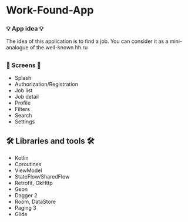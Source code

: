 # Work-Found-App

### 💡 App idea 💡
The idea of this application is to find a job. You can consider it as a mini-analogue of the well-known hh.ru

##

### 📱 Screens 📱

* Splash
* Authorization/Registration
* Job list
* Job detail
* Profile
* Filters
* Search
* Settings

##

##  🛠 Libraries and tools 🛠

* Kotlin
* Coroutines
* ViewModel
* StateFlow/SharedFlow
* Retrofit, OkHttp
* Gson
* Dagger 2
* Room, DataStore
* Paging 3
* Glide

